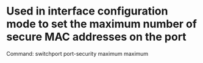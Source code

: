 # Used in interface configuration mode to set the maximum number of secure MAC addresses on the port

Command: switchport port-security maximum maximum